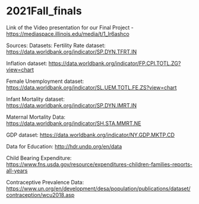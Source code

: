 # 2021Fall_finals

Link of the Video presentation for our Final Project - https://mediaspace.illinois.edu/media/t/1_lr6ashco

Sources:
Datasets:
Fertility Rate dataset: https://data.worldbank.org/indicator/SP.DYN.TFRT.IN

Inflation dataset:  https://data.worldbank.org/indicator/FP.CPI.TOTL.ZG?view=chart

Female Unemployment dataset: https://data.worldbank.org/indicator/SL.UEM.TOTL.FE.ZS?view=chart

Infant Mortality dataset: https://data.worldbank.org/indicator/SP.DYN.IMRT.IN

Maternal Mortality Data: https://data.worldbank.org/indicator/SH.STA.MMRT.NE

GDP dataset: https://data.worldbank.org/indicator/NY.GDP.MKTP.CD

Data for Education: http://hdr.undp.org/en/data

Child Bearing Expenditure: https://www.fns.usda.gov/resource/expenditures-children-families-reports-all-years 

Contraceptive Prevalence Data: https://www.un.org/en/development/desa/population/publications/dataset/contraception/wcu2018.asp



